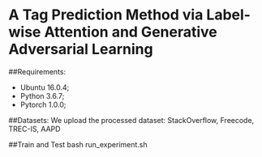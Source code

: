 # A Tag Prediction Method via Label-wise Attention and Generative Adversarial Learning

##Requirements: 
- Ubuntu 16.0.4;
- Python 3.6.7;
- Pytorch 1.0.0;

##Datasets:
We upload the processed dataset: StackOverflow, Freecode, TREC-IS, AAPD

##Train and Test
bash run_experiment.sh
